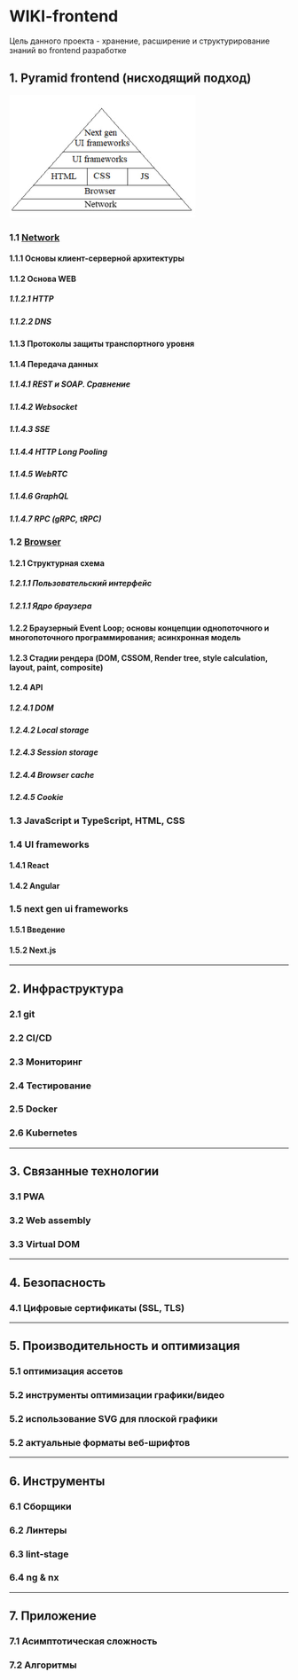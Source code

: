 # WIKI-frontend
Цель данного проекта - хранение, расширение и структурирование знаний во frontend разработке

## 1. Pyramid frontend (нисходящий подход)
![img_1.png](img_1.png)
### 1.1 [Network](pyramid/network/network.md)
#### 1.1.1 Основы клиент-серверной архитектуры
#### 1.1.2 Основа WEB
##### 1.1.2.1 HTTP
##### 1.1.2.2 DNS
#### 1.1.3 Протоколы защиты транспортного уровня
#### 1.1.4 Передача данных
##### 1.1.4.1 REST и SOAP. Сравнение
##### 1.1.4.2 Websocket
##### 1.1.4.3 SSE
##### 1.1.4.4 HTTP Long Pooling
##### 1.1.4.5 WebRTC
##### 1.1.4.6 GraphQL
##### 1.1.4.7 RPC (gRPC, tRPC)

### 1.2 [Browser](pyramid/browser/browser.md)
#### 1.2.1 Структурная схема
##### 1.2.1.1 Пользовательский интерфейс
##### 1.2.1.1 Ядро браузера
#### 1.2.2 Браузерный Event Loop; основы концепции однопоточного и многопоточного программирования; асинхронная модель
#### 1.2.3 Стадии рендера (DOM, CSSOM, Render tree, style calculation, layout, paint, composite)
#### 1.2.4 API
##### 1.2.4.1 DOM
##### 1.2.4.2 Local storage
##### 1.2.4.3 Session storage
##### 1.2.4.4 Browser cache
##### 1.2.4.5 Cookie

### 1.3 JavaScript и TypeScript, HTML, CSS

### 1.4 UI frameworks
#### 1.4.1 React
#### 1.4.2 Angular

### 1.5 next gen ui frameworks
#### 1.5.1 Введение
#### 1.5.2 Next.js

---

## 2. Инфраструктура
### 2.1 git 
### 2.2 CI/CD 
### 2.3 Мониторинг 
### 2.4 Тестирование 
### 2.5 Docker
### 2.6 Kubernetes

---

## 3. Связанные технологии
### 3.1 PWA
### 3.2 Web assembly
### 3.3 Virtual DOM

--- 

## 4. Безопасность
### 4.1 Цифровые сертификаты (SSL, TLS)

---

## 5. Производительность и оптимизация
### 5.1 оптимизация ассетов
### 5.2 инструменты оптимизации графики/видео
### 5.2 использование SVG для плоской графики
### 5.2 актуальные форматы веб-шрифтов

---

## 6. Инструменты
### 6.1 Сборщики
### 6.2 Линтеры
### 6.3 lint-stage
### 6.4 ng & nx

---

## 7. Приложение
### 7.1 Асимптотическая сложность
### 7.2 Алгоритмы